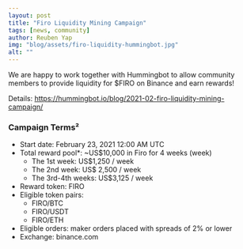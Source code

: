 ```yaml
---
layout: post
title: "Firo Liquidity Mining Campaign"
tags: [news, community]
author: Reuben Yap
img: "blog/assets/firo-liquidity-hummingbot.jpg"
alt: ""
---
```


We are happy to work together with Hummingbot to allow community members to provide liquidity for $FIRO on Binance and earn rewards! 

Details: https://hummingbot.io/blog/2021-02-firo-liquidity-mining-campaign/

### Campaign Terms²
* Start date: February 23, 2021 12:00 AM UTC
* Total reward pool*: ~US$10,000 in Firo for 4 weeks (week)
	* The 1st week: US$1,250 / week
	* The 2nd week: US$ 2,500 / week
	* The 3rd-4th weeks: US$3,125 / week
* Reward token: FIRO
* Eligible token pairs:
	* FIRO/BTC
	* FIRO/USDT
	* FIRO/ETH
* Eligible orders: maker orders placed with spreads of 2% or lower
* Exchange: binance.com
